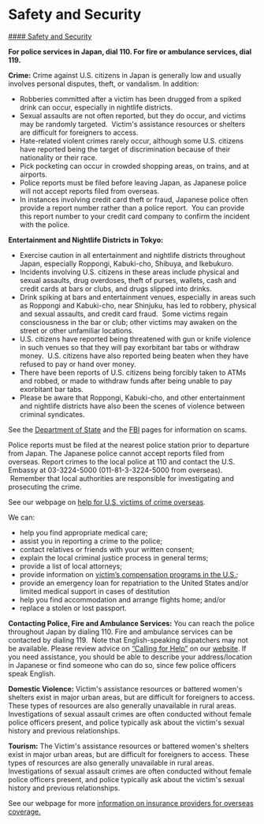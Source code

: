 # Safety and Security

[#### Safety and Security](javascript:void(0); "Safety and Security")

**For police services in Japan, dial 110. For fire or ambulance services, dial 119.**

**Crime:** Crime against U.S. citizens in Japan is generally low and usually involves personal disputes, theft, or vandalism. In addition:

* Robberies committed after a victim has been drugged from a spiked drink can occur, especially in nightlife districts.
* Sexual assaults are not often reported, but they do occur, and victims may be randomly targeted.  Victim's assistance resources or shelters are difficult for foreigners to access.
* Hate-related violent crimes rarely occur, although some U.S. citizens have reported being the target of discrimination because of their nationality or their race.
* Pick pocketing can occur in crowded shopping areas, on trains, and at airports.
* Police reports must be filed before leaving Japan, as Japanese police will not accept reports filed from overseas.
* In instances involving credit card theft or fraud, Japanese police often provide a report number rather than a police report.  You can provide this report number to your credit card company to confirm the incident with the police.

**Entertainment and Nightlife Districts in Tokyo:**

* Exercise caution in all entertainment and nightlife districts throughout Japan, especially Roppongi, Kabuki-cho, Shibuya, and Ikebukuro.
* Incidents involving U.S. citizens in these areas include physical and sexual assaults, drug overdoses, theft of purses, wallets, cash and credit cards at bars or clubs, and drugs slipped into drinks.
* Drink spiking at bars and entertainment venues, especially in areas such as Roppongi and Kabuki-cho, near Shinjuku, has led to robbery, physical and sexual assaults, and credit card fraud.  Some victims regain consciousness in the bar or club; other victims may awaken on the street or other unfamiliar locations.
* U.S. citizens have reported being threatened with gun or knife violence in such venues so that they will pay exorbitant bar tabs or withdraw money.  U.S. citizens have also reported being beaten when they have refused to pay or hand over money.
* There have been reports of U.S. citizens being forcibly taken to ATMs and robbed, or made to withdraw funds after being unable to pay exorbitant bar tabs.
* Please be aware that Roppongi, Kabuki-cho, and other entertainment and nightlife districts have also been the scenes of violence between criminal syndicates.

See the [Department of State](https://travel.state.gov/content/travel/en/international-travel/emergencies/international-financial-scams.html) and the [FBI](https://www.fbi.gov/how-we-can-help-you/safety-resources/scams-and-safety/common-scams-and-crimes) pages for information on scams.

Police reports must be filed at the nearest police station prior to departure from Japan. The Japanese police cannot accept reports filed from overseas. Report crimes to the local police at 110 and contact the U.S. Embassy at 03-3224-5000 (011-81-3-3224-5000 from overseas).  Remember that local authorities are responsible for investigating and prosecuting the crime.

See our webpage on [help for U.S. victims of crime overseas](http://travel.state.gov/content/passports/en/emergencies/victims.html).

We can:

* help you find appropriate medical care;
* assist you in reporting a crime to the police;
* contact relatives or friends with your written consent;
* explain the local criminal justice process in general terms;
* provide a list of local attorneys;
* provide information on [victim’s compensation programs in the U.S.](https://travel.state.gov/content/travel/en/international-travel/emergencies/crime.html);
* provide an emergency loan for repatriation to the United States and/or limited medical support in cases of destitution
* help you find accommodation and arrange flights home; and/or
* replace a stolen or lost passport.

**Contacting Police, Fire and Ambulance Services:** You can reach the police throughout Japan by dialing 110. Fire and ambulance services can be contacted by dialing 119.  Note that English-speaking dispatchers may not be available. Please review advice on [“Calling for Help”](https://jp.usembassy.gov/services/calling-for-help/) on our [website](https://jp.usembassy.gov/contact/#emergencies). If you need assistance, you should be able to describe your address/location in Japanese or find someone who can do so, since few police officers speak English.

**Domestic Violence:** Victim's assistance resources or battered women's shelters exist in major urban areas, but are difficult for foreigners to access. These types of resources are also generally unavailable in rural areas. Investigations of sexual assault crimes are often conducted without female police officers present, and police typically ask about the victim's sexual history and previous relationships.

**Tourism:** The Victim's assistance resources or battered women's shelters exist in major urban areas, but are difficult for foreigners to access. These types of resources are also generally unavailable in rural areas. Investigations of sexual assault crimes are often conducted without female police officers present, and police typically ask about the victim's sexual history and previous relationships.

See our webpage for more [information on insurance providers for overseas coverage.](https://travel.state.gov/content/travel/en/international-travel/before-you-go/your-health-abroad/insurance-providers-overseas.html)